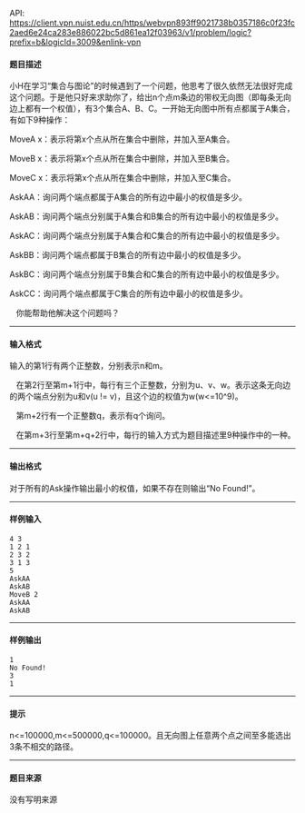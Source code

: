 API: https://client.vpn.nuist.edu.cn/https/webvpn893ff9021738b0357186c0f23fc2aed6e24ca283e886022bc5d861ea12f03963/v1/problem/logic?prefix=b&logicId=3009&enlink-vpn

#### 题目描述

 小H在学习“集合与图论”的时候遇到了一个问题，他思考了很久依然无法很好完成这个问题。于是他只好来求助你了，给出n个点m条边的带权无向图（即每条无向边上都有一个权值），有3个集合A、B、C。一开始无向图中所有点都属于A集合，有如下9种操作：

MoveA x：表示将第x个点从所在集合中删除，并加入至A集合。

MoveB x：表示将第x个点从所在集合中删除，并加入至B集合。

MoveC x：表示将第x个点从所在集合中删除，并加入至C集合。

AskAA：询问两个端点都属于A集合的所有边中最小的权值是多少。

AskAB：询问两个端点分别属于A集合和B集合的所有边中最小的权值是多少。

AskAC：询问两个端点分别属于A集合和C集合的所有边中最小的权值是多少。

AskBB：询问两个端点都属于B集合的所有边中最小的权值是多少。

AskBC：询问两个端点分别属于B集合和C集合的所有边中最小的权值是多少。

AskCC：询问两个端点都属于C集合的所有边中最小的权值是多少。

   你能帮助他解决这个问题吗？

---

#### 输入格式

 输入的第1行有两个正整数，分别表示n和m。

   在第2行至第m+1行中，每行有三个正整数，分别为u、v、w。表示这条无向边的两个端点分别为u和v(u != v)，且这个边的权值为w(w<=10^9)。

   第m+2行有一个正整数q，表示有q个询问。

   在第m+3行至第m+q+2行中，每行的输入方式为题目描述里9种操作中的一种。

---

#### 输出格式

对于所有的Ask操作输出最小的权值，如果不存在则输出“No Found!”。

---

#### 样例输入
```
4 3
1 2 1 
2 3 2
3 1 3
5
AskAA
AskAB
MoveB 2
AskAA
AskAB

```

---

#### 样例输出
```
1
No Found!
3
1

```

---

#### 提示

n<=100000,m<=500000,q<=100000。且无向图上任意两个点之间至多能选出3条不相交的路径。

---

#### 题目来源

没有写明来源